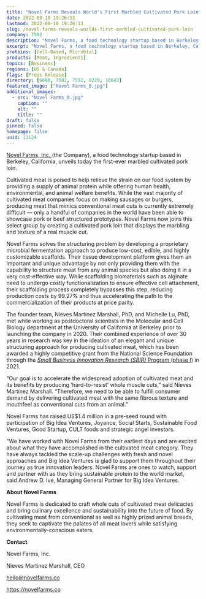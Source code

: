 ```yaml
---
title: "Novel Farms Reveals World's First Marbled Cultivated Pork Loin"
date: 2022-08-10 19:26:13
lastmod: 2022-08-10 19:26:13
slug: /novel-farms-reveals-worlds-first-marbled-cultivated-pork-loin
company: 7502
description: "Novel Farms, a food technology startup based in Berkeley, California, unveils today the first-ever marbled cultivated pork loin."
excerpt: "Novel Farms, a food technology startup based in Berkeley, California, unveils today the first-ever marbled cultivated pork loin."
proteins: [Cell-Based, Microbial]
products: [Meat, Ingredients]
topics: [Business]
regions: [US & Canada]
flags: [Press Release]
directory: [6600, 7502, 7552, 8229, 10643]
featured_image: ["Novel Farms_0.jpg"]
additional_images:
  - src: "Novel Farms_0.jpg"
    caption: ""
    alt: ""
    title: ""
draft: false
pinned: false
homepage: false
uuid: 11124
---
```

<p><a href="https://novelfarms.co/">Novel Farms, Inc. </a>(the Company), a food technology startup based in Berkeley, California, unveils today the first-ever marbled cultivated pork loin.</p>
<p>Cultivated meat is poised to help relieve the strain on our food system by providing a supply of animal protein while offering human health, environmental, and animal welfare benefits. While the vast majority of cultivated meat companies focus on making sausages or burgers, producing meat that mimics conventional meat cuts is currently extremely difficult — only a handful of companies in the world have been able to showcase pork or beef structured prototypes. Novel Farms now joins this select group by creating a cultivated pork loin that displays the marbling and texture of a real muscle cut.</p>
<p>Novel Farms solves the structuring problem by developing a proprietary microbial fermentation approach to produce low-cost, edible, and highly customizable scaffolds. Their tissue development platform gives them an important and unique advantage by not only providing them with the capability to structure meat from any animal species but also doing it in a very cost-effective way. While scaffolding biomaterials such as alginate need to undergo costly functionalization to ensure effective cell attachment, their scaffolding process completely bypasses this step, reducing production costs by 99.27% and thus accelerating the path to the commercialization of their products at price parity. </p>
<p>The founder team, Nieves Martinez Marshall, PhD, and Michelle Lu, PhD, met while working as postdoctoral scientists in the Molecular and Cell Biology department at the University of California at Berkeley prior to launching the company in 2020. Their combined experience of over 30 years in research was key in the ideation of an elegant and unique structuring approach for producing cultivated meat, which has been awarded a highly competitive grant from the National Science Foundation through the <a href="https://www.sbir.gov/node/2083261"><em>Small Business Innovation Research (SBIR)</em> Program (phase I)</a> in 2021.</p>
<p>“Our goal is to accelerate the widespread adoption of cultivated meat and its benefits by producing ‘hard-to-resist’ whole muscle cuts,” said Nieves Martinez Marshall. “Therefore, we need to be able to fulfill consumer demand by delivering cultivated meat with the same fibrous texture and mouthfeel as conventional cuts from an animal.”</p>
<p>Novel Farms has raised US$1.4 million in a pre-seed round with participation of Big Idea Ventures, Joyance, Social Starts, Sustainable Food Ventures, Good Startup, CULT foods and strategic angel investors.</p>
<p>"We have worked with Novel Farms from their earliest days and are excited about what they have accomplished in the cultivated meat category. They have always tackled the scale-up challenges with fresh and novel approaches and Big Idea Ventures is glad to support them throughout their journey as true innovation leaders. Novel Farms are ones to watch, support and partner with as they bring sustainable protein to the world market, said Andrew D. Ive, Managing General Partner for Big Idea Ventures.</p>
<p><strong>About Novel Farms</strong></p>
<p>Novel Farms is dedicated to craft whole cuts of cultivated meat delicacies and bring culinary excellence and sustainability into the future of food. By cultivating meat from conventional as well as highly prized animal breeds, they seek to captivate the palates of all meat lovers while satisfying environmentally-conscious eaters.</p>
<p><strong>Contact</strong></p>
<p>Novel Farms, Inc.</p>
<p>Nieves Martinez Marshall, CEO</p>
<p><a href="mailto:hello@novelfarms.co">hello@novelfarms.co</a></p>
<p><a href="https://novelfarms.co">https://novelfarms.co</a></p>
